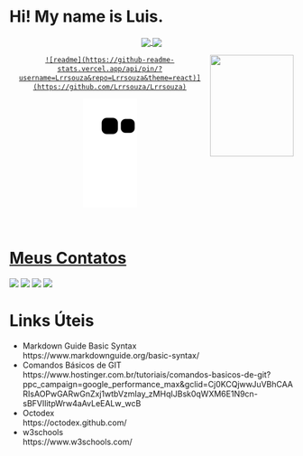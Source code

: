<!DOCTYPE html>
<html lang="en">
<head>
    <meta charset="UTF-8">
    <meta http-equiv="X-UA-Compatible" content="IE=edge">
    <meta name="viewport" content="width=device-width, initial-scale=1.0">
</head>
<body>
    <h1> Hi! My name is Luis. </h1>

<div  align="center">
  <a href="https://github.com/Lrrsouza">
  <img height="180em"   align="center" src="https://github-readme-stats.vercel.app/api?username=Lrrsouza&show_icons=true&theme=react&include_all_commits=true&count_private=true"/>
  <img height="180em"  align="center" src="https://github-readme-stats.vercel.app/api/top-langs/?username=Lrrsouza&layout=compact&langs_count=10&theme=react" />
  <br>
  <div>
  <img align="right" width="148" height="180" src="https://octodex.github.com/images/codercat.jpg">
    
    ![readme](https://github-readme-stats.vercel.app/api/pin/?username=Lrrsouza&repo=Lrrsouza&theme=react)](https://github.com/Lrrsouza/Lrrsouza)
  </div>
  
  ![Snake animation](https://github.com/Lrrsouza/Lrrsouza/blob/output/github-contribution-grid-snake.svg)

</div>
<br>
   <h1> Meus Contatos </h1>
  <div> 
    <a href="https://www.linkedin.com/in/lrrsouza/"><img src="https://img.icons8.com/fluency/48/000000/linkedin.png"/></a>
    <a href="https://t.me/lrrsouza"><img src="https://img.icons8.com/color/48/000000/telegram-app--v1.png"/></a>
    <a href="luisricardoramos0102@gmail.com"><img src="https://img.icons8.com/plasticine/48/000000/discord-logo.png"/></a>
    <img src="https://img.icons8.com/doodle/48/000000/whatsapp.png"/>
   
  </div>
  
  <h1> Links Úteis </h1>

<ul>
	<li>Markdown Guide Basic Syntax</li> https://www.markdownguide.org/basic-syntax/
	<li>Comandos Básicos de GIT</li> https://www.hostinger.com.br/tutoriais/comandos-basicos-de-git?ppc_campaign=google_performance_max&gclid=Cj0KCQjwwJuVBhCAARIsAOPwGARwGnZxj1wtbVzmIay_zMHqIJBsk0qWXM6E1N9cn-sBFVIlitpWrw4aAvLeEALw_wcB
	<li>Octodex</li> https://octodex.github.com/
	<li>w3schools</li> https://www.w3schools.com/
</ul>
 
</body>
</html>
 
